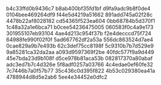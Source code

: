 b4c33ffd0b9436c7
b8ab400bf35fd1bf
d9fa9adc9b8f0de4
0104bee469264df9
f44e5d4219a51662
891add745a02f28c
4478b22af8028182
cd54365f523ea604
0bb68784b5d370f1
1c48a32a1e6bca71
b0cee54236475005
060583f0c4a9e173
301955107eb93104
4ae4d213c954f37b
f2e4decccd75f724
64988fe990f02f0f
5ad667762df2a53a
556dc863524d7ae4
0cae829a9b7e493b
62c3def75cc8198f
5c9310b7b7d529e9
9a85281ca32da2aa
a093d9597369f2be
40fdc577f9a9d449
45e7bda23d9b108f
d5ce978b81aca53b
082817370a80abaf
adc3ed7b7c4d326e
5f8adf0257a03766
4c4edae0ef60fe32
7c7446b7a0f57b77
35c436c0d395f822
4b53c029380ea41a
4788944d8d5e2ab6
5ee4e34452e0dfc2
